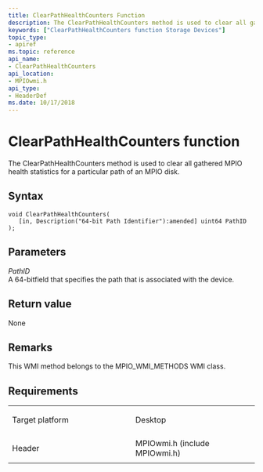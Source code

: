 ```yaml
---
title: ClearPathHealthCounters Function
description: The ClearPathHealthCounters method is used to clear all gathered MPIO health statistics for a particular path of an MPIO disk.
keywords: ["ClearPathHealthCounters function Storage Devices"]
topic_type:
- apiref
ms.topic: reference
api_name:
- ClearPathHealthCounters
api_location:
- MPIOwmi.h
api_type:
- HeaderDef
ms.date: 10/17/2018
---
```


# ClearPathHealthCounters function


The ClearPathHealthCounters method is used to clear all gathered MPIO health statistics for a particular path of an MPIO disk.

## Syntax

```ManagedCPlusPlus
void ClearPathHealthCounters(
   [in, Description("64-bit Path Identifier"):amended] uint64 PathID
);
```

## Parameters

*PathID*   
A 64-bitfield that specifies the path that is associated with the device.

## Return value

None

## Remarks

This WMI method belongs to the MPIO\_WMI\_METHODS WMI class.

## Requirements

<table>
<colgroup>
<col width="50%" />
<col width="50%" />
</colgroup>
<tbody>
<tr class="odd">
<td align="left"><p>Target platform</p></td>
<td align="left">Desktop</td>
</tr>
<tr class="even">
<td align="left"><p>Header</p></td>
<td align="left">MPIOwmi.h (include MPIOwmi.h)</td>
</tr>
</tbody>
</table>

 

 





